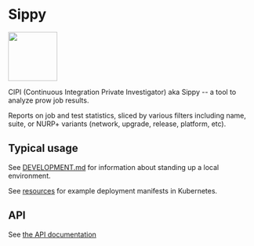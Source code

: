 # Sippy

<img src=https://raw.github.com/openshift/sippy/main/sippy.svg height=100 width=100>

CIPI (Continuous Integration Private Investigator) aka Sippy -- a tool
to analyze prow job results.

Reports on job and test statistics, sliced by various filters including
name, suite, or NURP+ variants (network, upgrade, release, platform, etc).

## Typical usage

See [DEVELOPMENT.md](DEVELOPMENT.md) for information about standing up a
local environment.

See [resources](resources/) for example deployment manifests in
Kubernetes.

## API

See [the API documentation](pkg/api/README.md)
